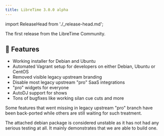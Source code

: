```yaml
---
title: LibreTime 3.0.0 alpha
---
```


import ReleaseHead from './\_release-head.md';

<ReleaseHead date="2017-03-15" version="3.0.0-alpha"/>

The first release from the LibreTime Community.

## :rocket: Features

- Working installer for Debian and Ubuntu
- Automated Vagrant setup for developers on either Debian, Ubuntu or CentOS
- Removed visible legacy upstream branding
- Disable most legacy upstream "pro" SaaS integrations
- "pro" widgets for everyone
- AutoDJ support for shows
- Tons of bugfixes like working silan cue cuts and more

Some features that went missing in legacy upstream "pro" branch have been back-ported while others are still waiting for such treatment.

The attached debian package is considered unstable as it has not had any serious testing at all. It mainly demonstrates that we are able to build one.
